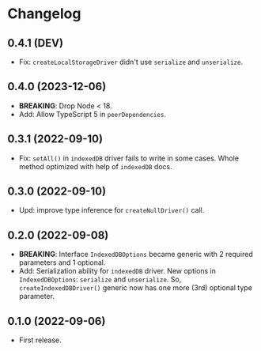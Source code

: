 # Changelog

## 0.4.1 (DEV)

- Fix: `createLocalStorageDriver` didn't use `serialize` and `unserialize`.

## 0.4.0 (2023-12-06)

- **BREAKING**: Drop Node < 18.
- Add: Allow TypeScript 5 in `peerDependencies`.

## 0.3.1 (2022-09-10)

- Fix: `setAll()` in `indexedDB` driver fails to write in some cases. Whole
  method optimized with help of `indexedDB` docs.

## 0.3.0 (2022-09-10)

- Upd: improve type inference for `createNullDriver()` call.

## 0.2.0 (2022-09-08)

- **BREAKING**: Interface `IndexedDBOptions` became generic with 2 required
  parameters and 1 optional.
- Add: Serialization ability for `indexedDB` driver. New options in
  `IndexedDBOptions`: `serialize` and `unserialize`. So,
  `createIndexedDBDriver()` generic now has one more (3rd) optional type
  parameter.

## 0.1.0 (2022-09-06)

- First release.
